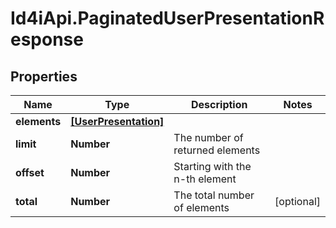 # Id4iApi.PaginatedUserPresentationResponse

## Properties
Name | Type | Description | Notes
------------ | ------------- | ------------- | -------------
**elements** | [**[UserPresentation]**](UserPresentation.md) |  | 
**limit** | **Number** | The number of returned elements | 
**offset** | **Number** | Starting with the n-th element | 
**total** | **Number** | The total number of elements | [optional] 


